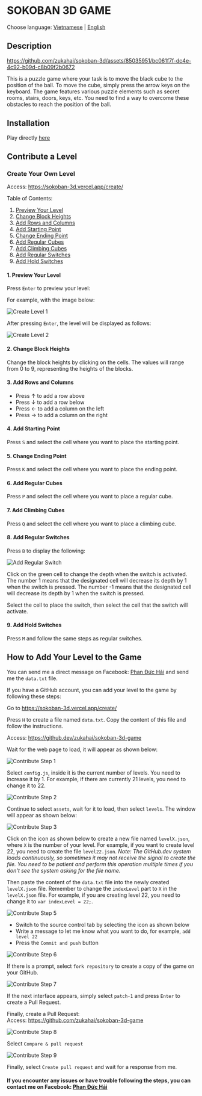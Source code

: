 # SOKOBAN 3D GAME

Choose language: [Vietnamese](./README.md) | [English](./README-en.md)

## Description

https://github.com/zukahai/sokoban-3d/assets/85035951/bc061f7f-dc4e-4c92-b09d-c8b09f2b0672

This is a puzzle game where your task is to move the black cube to the position of the ball. To move the cube, simply press the arrow keys on the keyboard. The game features various puzzle elements such as secret rooms, stairs, doors, keys, etc. You need to find a way to overcome these obstacles to reach the position of the ball.

## Installation

Play directly [here](https://sokoban-3d.vercel.app/)

## Contribute a Level

### Create Your Own Level

Access: https://sokoban-3d.vercel.app/create/

Table of Contents:

1. [Preview Your Level](#1-preview-your-level)
2. [Change Block Heights](#2-change-block-heights)
3. [Add Rows and Columns](#3-add-rows-and-columns)
4. [Add Starting Point](#4-add-starting-point)
5. [Change Ending Point](#5-change-ending-point)
6. [Add Regular Cubes](#6-add-regular-cubes)
7. [Add Climbing Cubes](#7-add-climbing-cubes)
8. [Add Regular Switches](#8-add-regular-switches)
9. [Add Hold Switches](#9-add-hold-switches)

#### 1. Preview Your Level
Press `Enter` to preview your level:

For example, with the image below:

![Create Level 1](./assets/images/create1.png)

After pressing `Enter`, the level will be displayed as follows:

![Create Level 2](./assets/images/create2.png)

#### 2. Change Block Heights

Change the block heights by clicking on the cells. The values will range from 0 to 9, representing the heights of the blocks.

#### 3. Add Rows and Columns

- Press ↑ to add a row above
- Press ↓ to add a row below
- Press ← to add a column on the left
- Press → to add a column on the right

#### 4. Add Starting Point

Press `S` and select the cell where you want to place the starting point.

#### 5. Change Ending Point

Press `K` and select the cell where you want to place the ending point.

#### 6. Add Regular Cubes

Press `P` and select the cell where you want to place a regular cube.

#### 7. Add Climbing Cubes

Press `Q` and select the cell where you want to place a climbing cube.

#### 8. Add Regular Switches

Press `B` to display the following:

![Add Regular Switch](./assets/images/create3.png)

Click on the green cell to change the depth when the switch is activated. The number 1 means that the designated cell will decrease its depth by 1 when the switch is pressed. The number -1 means that the designated cell will decrease its depth by 1 when the switch is pressed.

Select the cell to place the switch, then select the cell that the switch will activate.

#### 9. Add Hold Switches

Press `M` and follow the same steps as regular switches.

## How to Add Your Level to the Game

You can send me a direct message on Facebook: [Phan Đức Hải](https://www.facebook.com/chiatayde/) and send me the `data.txt` file.

If you have a GitHub account, you can add your level to the game by following these steps:

Go to https://sokoban-3d.vercel.app/create/

Press `H` to create a file named `data.txt`. Copy the content of this file and follow the instructions.

Access: https://github.dev/zukahai/sokoban-3d-game

Wait for the web page to load, it will appear as shown below:

![Contribute Step 1](./assets/images/contribute1.png)

Select `config.js`, inside it is the current number of levels. You need to increase it by 1. For example, if there are currently 21 levels, you need to change it to 22.

![Contribute Step 2](./assets/images/contribute2.png)

Continue to select `assets`, wait for it to load, then select `levels`. The window will appear as shown below:

![Contribute Step 3](./assets/images/contribute3.png)

Click on the icon as shown below to create a new file named `levelX.json`, where `X` is the number of your level. For example, if you want to create level 22, you need to create the file `level22.json`.
*Note: The GitHub.dev system loads continuously, so sometimes it may not receive the signal to create the file. You need to be patient and perform this operation multiple times if you don't see the system asking for the file name.*

Then paste the content of the `data.txt` file into the newly created `levelX.json` file. Remember to change the `indexLevel` part to `X` in the `levelX.json` file. For example, if you are creating level 22, you need to change it to `var indexLevel = 22;`.

![Contribute Step 5](./assets/images/contribute5.png)

- Switch to the source control tab by selecting the icon as shown below
- Write a message to let me know what you want to do, for example, `add level 22`
- Press the `Commit and push` button

![Contribute Step 6](./assets/images/contribute6.png)

If there is a prompt, select `fork repository` to create a copy of the game on your GitHub.

![Contribute Step 7](./assets/images/contribute7.png)

If the next interface appears, simply select `patch-1` and press `Enter` to create a Pull Request.

Finally, create a Pull Request:<br>Access: https://github.com/zukahai/sokoban-3d-game

![Contribute Step 8](./assets/images/contribute8.png)

Select `Compare & pull request`

![Contribute Step 9](./assets/images/contribute9.png)

Finally, select `Create pull request` and wait for a response from me.

#### If you encounter any issues or have trouble following the steps, you can contact me on Facebook: [Phan Đức Hải](https://www.facebook.com/chiatayde/)
